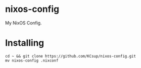 # nixos-config
My NixOS Config.

# Installing
```
cd ~ && git clone https://github.com/KCsup/nixos-config.git
mv nixos-config .nixconf
```
